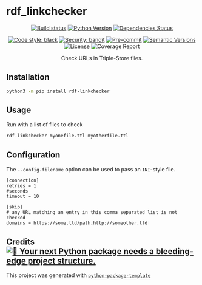 # rdf_linkchecker

<div align="center">

[![Build status](https://github.com/WWU-AMM/rdf_linkchecker/workflows/build/badge.svg?branch=main&event=push)](https://github.com/WWU-AMM/rdf_linkchecker/actions?query=workflow%3Abuild)
[![Python Version](https://img.shields.io/pypi/pyversions/rdf_linkchecker.svg)](https://pypi.org/project/rdf_linkchecker/)
[![Dependencies Status](https://img.shields.io/badge/dependencies-up%20to%20date-brightgreen.svg)](https://github.com/WWU-AMM/rdf_linkchecker/pulls?utf8=%E2%9C%93&q=is%3Apr%20author%3Aapp%2Fdependabot)

[![Code style: black](https://img.shields.io/badge/code%20style-black-000000.svg)](https://github.com/psf/black)
[![Security: bandit](https://img.shields.io/badge/security-bandit-green.svg)](https://github.com/PyCQA/bandit)
[![Pre-commit](https://img.shields.io/badge/pre--commit-enabled-brightgreen?logo=pre-commit&logoColor=white)](https://github.com/WWU-AMM/rdf_linkchecker/blob/main/.pre-commit-config.yaml)
[![Semantic Versions](https://img.shields.io/badge/%20%20%F0%9F%93%A6%F0%9F%9A%80-semantic--versions-e10079.svg)](https://github.com/WWU-AMM/rdf_linkchecker/releases)
[![License](https://img.shields.io/github/license/WWU-AMM/rdf_linkchecker)](https://github.com/WWU-AMM/rdf_linkchecker/blob/main/LICENSE)
![Coverage Report](assets/images/coverage.svg)

Check URLs in Triple-Store files.

</div>

## Installation

```bash
python3 -m pip install rdf-linkchecker
```

## Usage

Run with a list of files to check

```bash
rdf-linkchecker myonefile.ttl myotherfile.ttl
```

## Configuration

The `--config-filename` option can be used to pass an `INI`-style file.
```
[connection]
retries = 1
#seconds
timeout = 10

[skip]
# any URL matching an entry in this comma separated list is not checked
domains = https://some.tld/path,http://someother.tld
```



## Credits [![🚀 Your next Python package needs a bleeding-edge project structure.](https://img.shields.io/badge/python--package--template-%F0%9F%9A%80-brightgreen)](https://github.com/TezRomacH/python-package-template)

This project was generated with [`python-package-template`](https://github.com/TezRomacH/python-package-template)

